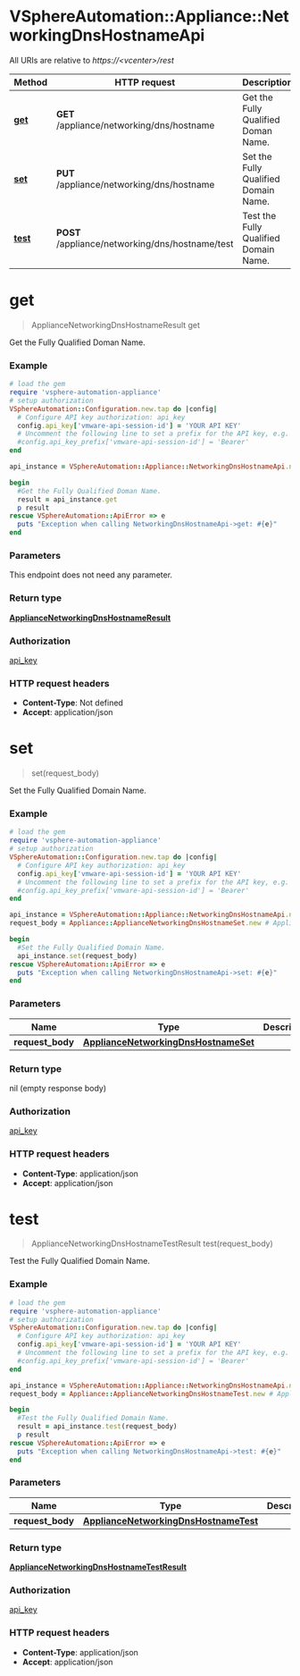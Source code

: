 # VSphereAutomation::Appliance::NetworkingDnsHostnameApi

All URIs are relative to *https://&lt;vcenter&gt;/rest*

Method | HTTP request | Description
------------- | ------------- | -------------
[**get**](NetworkingDnsHostnameApi.md#get) | **GET** /appliance/networking/dns/hostname | Get the Fully Qualified Doman Name.
[**set**](NetworkingDnsHostnameApi.md#set) | **PUT** /appliance/networking/dns/hostname | Set the Fully Qualified Domain Name.
[**test**](NetworkingDnsHostnameApi.md#test) | **POST** /appliance/networking/dns/hostname/test | Test the Fully Qualified Domain Name.


# **get**
> ApplianceNetworkingDnsHostnameResult get

Get the Fully Qualified Doman Name.

### Example
```ruby
# load the gem
require 'vsphere-automation-appliance'
# setup authorization
VSphereAutomation::Configuration.new.tap do |config|
  # Configure API key authorization: api_key
  config.api_key['vmware-api-session-id'] = 'YOUR API KEY'
  # Uncomment the following line to set a prefix for the API key, e.g. 'Bearer' (defaults to nil)
  #config.api_key_prefix['vmware-api-session-id'] = 'Bearer'
end

api_instance = VSphereAutomation::Appliance::NetworkingDnsHostnameApi.new

begin
  #Get the Fully Qualified Doman Name.
  result = api_instance.get
  p result
rescue VSphereAutomation::ApiError => e
  puts "Exception when calling NetworkingDnsHostnameApi->get: #{e}"
end
```

### Parameters
This endpoint does not need any parameter.

### Return type

[**ApplianceNetworkingDnsHostnameResult**](ApplianceNetworkingDnsHostnameResult.md)

### Authorization

[api_key](../README.md#api_key)

### HTTP request headers

 - **Content-Type**: Not defined
 - **Accept**: application/json



# **set**
> set(request_body)

Set the Fully Qualified Domain Name.

### Example
```ruby
# load the gem
require 'vsphere-automation-appliance'
# setup authorization
VSphereAutomation::Configuration.new.tap do |config|
  # Configure API key authorization: api_key
  config.api_key['vmware-api-session-id'] = 'YOUR API KEY'
  # Uncomment the following line to set a prefix for the API key, e.g. 'Bearer' (defaults to nil)
  #config.api_key_prefix['vmware-api-session-id'] = 'Bearer'
end

api_instance = VSphereAutomation::Appliance::NetworkingDnsHostnameApi.new
request_body = Appliance::ApplianceNetworkingDnsHostnameSet.new # ApplianceNetworkingDnsHostnameSet | 

begin
  #Set the Fully Qualified Domain Name.
  api_instance.set(request_body)
rescue VSphereAutomation::ApiError => e
  puts "Exception when calling NetworkingDnsHostnameApi->set: #{e}"
end
```

### Parameters

Name | Type | Description  | Notes
------------- | ------------- | ------------- | -------------
 **request_body** | [**ApplianceNetworkingDnsHostnameSet**](ApplianceNetworkingDnsHostnameSet.md)|  | 

### Return type

nil (empty response body)

### Authorization

[api_key](../README.md#api_key)

### HTTP request headers

 - **Content-Type**: application/json
 - **Accept**: application/json



# **test**
> ApplianceNetworkingDnsHostnameTestResult test(request_body)

Test the Fully Qualified Domain Name.

### Example
```ruby
# load the gem
require 'vsphere-automation-appliance'
# setup authorization
VSphereAutomation::Configuration.new.tap do |config|
  # Configure API key authorization: api_key
  config.api_key['vmware-api-session-id'] = 'YOUR API KEY'
  # Uncomment the following line to set a prefix for the API key, e.g. 'Bearer' (defaults to nil)
  #config.api_key_prefix['vmware-api-session-id'] = 'Bearer'
end

api_instance = VSphereAutomation::Appliance::NetworkingDnsHostnameApi.new
request_body = Appliance::ApplianceNetworkingDnsHostnameTest.new # ApplianceNetworkingDnsHostnameTest | 

begin
  #Test the Fully Qualified Domain Name.
  result = api_instance.test(request_body)
  p result
rescue VSphereAutomation::ApiError => e
  puts "Exception when calling NetworkingDnsHostnameApi->test: #{e}"
end
```

### Parameters

Name | Type | Description  | Notes
------------- | ------------- | ------------- | -------------
 **request_body** | [**ApplianceNetworkingDnsHostnameTest**](ApplianceNetworkingDnsHostnameTest.md)|  | 

### Return type

[**ApplianceNetworkingDnsHostnameTestResult**](ApplianceNetworkingDnsHostnameTestResult.md)

### Authorization

[api_key](../README.md#api_key)

### HTTP request headers

 - **Content-Type**: application/json
 - **Accept**: application/json



